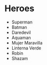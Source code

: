 # Heroes

* Superman
* Batman
* Daredevil
* Aquaman
* Mujer Maravilla
* Linterna Verde
* Robin
* Shazam